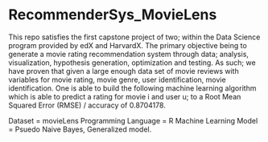# RecommenderSys_MovieLens

This repo satisfies the first capstone project of two; within the Data Science program provided by edX and HarvardX. The primary objective being to generate a movie rating recommendation system through data; analysis, visualization, hypothesis generation, optimization and testing. As such; we have proven that given a large enough data set of movie reviews with variables for movie rating, movie genre, user identification, movie identification. One is able to build the following machine learning algorithm which is able to predict a rating for movie i and user u; to a Root Mean Squared Error (RMSE) / accuracy of 0.8704178.

Dataset = movieLens
Programming Language = R
Machine Learning Model = Psuedo Naive Bayes, Generalized model.
